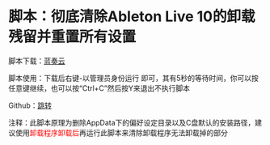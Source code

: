 # 脚本：彻底清除Ableton Live 10的卸载残留并重置所有设置

脚本下载：[蓝奏云](https://raskisenpai.lanzous.com/isEyLlhme2b)

脚本使用：下载后右键-以管理员身份运行 即可，其有5秒的等待时间，你可以按任意键继续，也可以按“Ctrl+C”然后按Y来退出不执行脚本

Github：[跳转](https://github.com/raskisenpai/some-useful-batchfiles/blob/main/Clean%20Ableton%20Live.bat)

注释：此脚本原理为删除AppData下的偏好设定目录以及C盘默认的安装路径，建议使用<font color=red>卸载程序卸载后</font>再运行此脚本来清除卸载程序无法卸载掉的部分